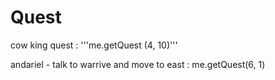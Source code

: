 # Quest

cow king quest : '''me.getQuest (4, 10)'''

andariel - talk to warrive and move to east : me.getQuest(6, 1)
